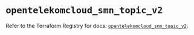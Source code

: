 # `opentelekomcloud_smn_topic_v2`

Refer to the Terraform Registry for docs: [`opentelekomcloud_smn_topic_v2`](https://registry.terraform.io/providers/opentelekomcloud/opentelekomcloud/1.36.23/docs/resources/smn_topic_v2).
